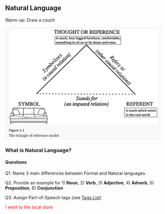 ## Natural Language

Warm-up: Draw a couch

![](_static/triangle.png)

### What is Natural Language?

<object data="_static/natural-language-part1.pdf" width="950" height="650" type='application/pdf'/></object>

#### Questions

Q1. Name 3 main differences between Formal and Natural languages.

Q2. Provide an example for 1) **Noun**, 2) **Verb**, 3) **Adjective**, 4) **Adverb**, 5) **Preposition**, 6) **Conjunction**

Q3. Assign Part-of-Speech tags (see [Tags List](https://www.ling.upenn.edu/courses/Fall_2003/ling001/penn_treebank_pos.html))

<span style="color:red;"> I went to the local store </span>
